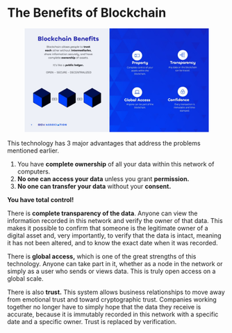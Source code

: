 # The Benefits of Blockchain

<figure><img src="../../../.gitbook/assets/Slide7 (1).jpg" alt=""><figcaption></figcaption></figure>

This technology has 3 major advantages that address the problems mentioned earlier.&#x20;

1. You have **complete ownership** of all your data within this network of computers.&#x20;
2. **No one can access your data** unless you grant **permission.**
3. **No one can transfer your data** without your **consent.**&#x20;

**You have total control!**

There is **complete transparency of the data**. Anyone can view the information recorded in this network and verify the owner of that data. This makes it possible to confirm that someone is the legitimate owner of a digital asset and, very importantly, to verify that the data is intact, meaning it has not been altered, and to know the exact date when it was recorded.

There is **global access,** which is one of the great strengths of this technology. Anyone can take part in it, whether as a node in the network or simply as a user who sends or views data. This is truly open access on a global scale.

There is also **trust.** This system allows business relationships to move away from emotional trust and toward cryptographic trust. Companies working together no longer have to simply hope that the data they receive is accurate, because it is immutably recorded in this network with a specific date and a specific owner. Trust is replaced by verification.
